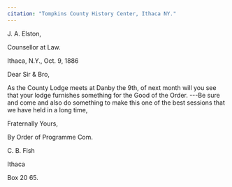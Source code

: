 ```yaml
---
citation: "Tompkins County History Center, Ithaca NY."
---
```


J. A. Elston,

Counsellor at Law.

Ithaca, N.Y., Oct. 9, 1886   

Dear Sir & Bro,

As the County Lodge meets at Danby the 9th, of next month will you see that your lodge furnishes something for the Good of the Order. ---Be sure and come and also do something to make this one of the best sessions that we have held in a long time,

Fraternally Yours, 

By Order of Programme Com.

C. B. Fish

Ithaca

Box 20 65.

